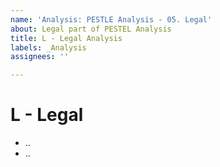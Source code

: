 ```yaml
---
name: 'Analysis: PESTLE Analysis - 05. Legal'
about: Legal part of PESTEL Analysis
title: L - Legal Analysis
labels: _Analysis
assignees: ''

---
```


# L - Legal

- ..
- ..
